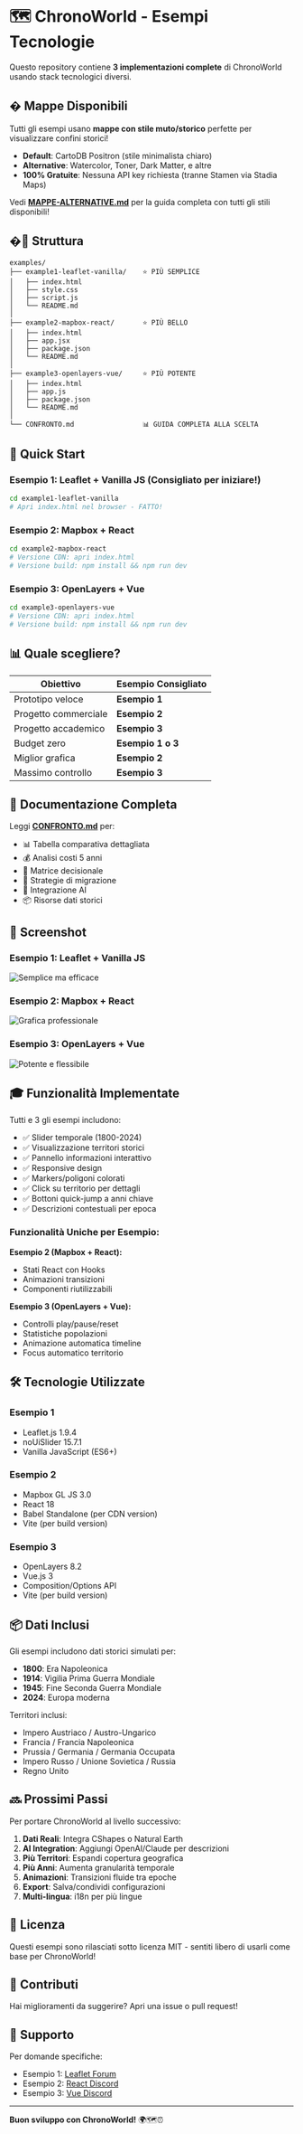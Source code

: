 # 🗺️ ChronoWorld - Esempi Tecnologie

Questo repository contiene **3 implementazioni complete** di ChronoWorld usando stack tecnologici diversi.

## �️ Mappe Disponibili

Tutti gli esempi usano **mappe con stile muto/storico** perfette per visualizzare confini storici!

- **Default**: CartoDB Positron (stile minimalista chiaro)
- **Alternative**: Watercolor, Toner, Dark Matter, e altre
- **100% Gratuite**: Nessuna API key richiesta (tranne Stamen via Stadia Maps)

Vedi **[MAPPE-ALTERNATIVE.md](./MAPPE-ALTERNATIVE.md)** per la guida completa con tutti gli stili disponibili!

## �📁 Struttura

```
examples/
├── example1-leaflet-vanilla/    ⭐ PIÙ SEMPLICE
│   ├── index.html
│   ├── style.css
│   ├── script.js
│   └── README.md
│
├── example2-mapbox-react/       ⭐ PIÙ BELLO
│   ├── index.html
│   ├── app.jsx
│   ├── package.json
│   └── README.md
│
├── example3-openlayers-vue/     ⭐ PIÙ POTENTE
│   ├── index.html
│   ├── app.js
│   ├── package.json
│   └── README.md
│
└── CONFRONTO.md                 📊 GUIDA COMPLETA ALLA SCELTA
```

## 🚀 Quick Start

### Esempio 1: Leaflet + Vanilla JS (Consigliato per iniziare!)
```bash
cd example1-leaflet-vanilla
# Apri index.html nel browser - FATTO!
```

### Esempio 2: Mapbox + React
```bash
cd example2-mapbox-react
# Versione CDN: apri index.html
# Versione build: npm install && npm run dev
```

### Esempio 3: OpenLayers + Vue
```bash
cd example3-openlayers-vue
# Versione CDN: apri index.html
# Versione build: npm install && npm run dev
```

## 📊 Quale scegliere?

| Obiettivo | Esempio Consigliato |
|-----------|-------------------|
| Prototipo veloce | **Esempio 1** |
| Progetto commerciale | **Esempio 2** |
| Progetto accademico | **Esempio 3** |
| Budget zero | **Esempio 1 o 3** |
| Miglior grafica | **Esempio 2** |
| Massimo controllo | **Esempio 3** |

## 📖 Documentazione Completa

Leggi **[CONFRONTO.md](./CONFRONTO.md)** per:
- 📊 Tabella comparativa dettagliata
- 💰 Analisi costi 5 anni
- 🎯 Matrice decisionale
- 🚀 Strategie di migrazione
- 🤖 Integrazione AI
- 📦 Risorse dati storici

## 🎨 Screenshot

### Esempio 1: Leaflet + Vanilla JS
![Semplice ma efficace](https://via.placeholder.com/800x400/667eea/ffffff?text=Leaflet+Vanilla+JS)

### Esempio 2: Mapbox + React
![Grafica professionale](https://via.placeholder.com/800x400/764ba2/ffffff?text=Mapbox+React)

### Esempio 3: OpenLayers + Vue
![Potente e flessibile](https://via.placeholder.com/800x400/1e3c72/ffffff?text=OpenLayers+Vue)

## 🎓 Funzionalità Implementate

Tutti e 3 gli esempi includono:

- ✅ Slider temporale (1800-2024)
- ✅ Visualizzazione territori storici
- ✅ Pannello informazioni interattivo
- ✅ Responsive design
- ✅ Markers/poligoni colorati
- ✅ Click su territorio per dettagli
- ✅ Bottoni quick-jump a anni chiave
- ✅ Descrizioni contestuali per epoca

### Funzionalità Uniche per Esempio:

**Esempio 2 (Mapbox + React):**
- Stati React con Hooks
- Animazioni transizioni
- Componenti riutilizzabili

**Esempio 3 (OpenLayers + Vue):**
- Controlli play/pause/reset
- Statistiche popolazioni
- Animazione automatica timeline
- Focus automatico territorio

## 🛠️ Tecnologie Utilizzate

### Esempio 1
- Leaflet.js 1.9.4
- noUiSlider 15.7.1
- Vanilla JavaScript (ES6+)

### Esempio 2
- Mapbox GL JS 3.0
- React 18
- Babel Standalone (per CDN version)
- Vite (per build version)

### Esempio 3
- OpenLayers 8.2
- Vue.js 3
- Composition/Options API
- Vite (per build version)

## 📦 Dati Inclusi

Gli esempi includono dati storici simulati per:
- **1800**: Era Napoleonica
- **1914**: Vigilia Prima Guerra Mondiale
- **1945**: Fine Seconda Guerra Mondiale
- **2024**: Europa moderna

Territori inclusi:
- Impero Austriaco / Austro-Ungarico
- Francia / Francia Napoleonica
- Prussia / Germania / Germania Occupata
- Impero Russo / Unione Sovietica / Russia
- Regno Unito

## 🔜 Prossimi Passi

Per portare ChronoWorld al livello successivo:

1. **Dati Reali**: Integra CShapes o Natural Earth
2. **AI Integration**: Aggiungi OpenAI/Claude per descrizioni
3. **Più Territori**: Espandi copertura geografica
4. **Più Anni**: Aumenta granularità temporale
5. **Animazioni**: Transizioni fluide tra epoche
6. **Export**: Salva/condividi configurazioni
7. **Multi-lingua**: i18n per più lingue

## 📄 Licenza

Questi esempi sono rilasciati sotto licenza MIT - sentiti libero di usarli come base per ChronoWorld!

## 🤝 Contributi

Hai miglioramenti da suggerire? Apri una issue o pull request!

## 💬 Supporto

Per domande specifiche:
- Esempio 1: [Leaflet Forum](https://gis.stackexchange.com/questions/tagged/leaflet)
- Esempio 2: [React Discord](https://discord.gg/react)
- Esempio 3: [Vue Discord](https://discord.com/invite/vue)

---

**Buon sviluppo con ChronoWorld!** 🌍🗺️⏰
